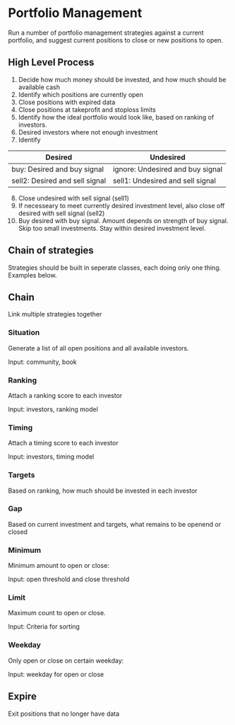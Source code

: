 # Portfolio Management

Run a number of portfolio management strategies against a current portfolio, and
suggest current positions to close or new positions to open.

## High Level Process

1. Decide how much money should be invested, and how much should be available cash
2. Identify which positions are currently open
3. Close positions with expired data
4. Close positions at takeprofit and stoploss limits
5. Identify how the ideal portfolio would look like, based on ranking of investors.
6. Desired investors where not enough investment
7. Identify 

| Desired                 | Undesired |
| ---  | --- |
| buy: Desired and buy signal  | ignore: Undesired and buy signal |
| sell2: Desired and sell signal | sell1: Undesired and sell signal |

8. Close undesired with sell signal (sell1)
9. If necesseary to meet currently desired investment level, also close off desired with sell signal (sell2)
10. Buy desired with buy signal. Amount depends on strength of buy signal. Skip too small investments. Stay within desired investment level.

## Chain of strategies

Strategies should be built in seperate classes, each doing only one thing. Examples below. 

## Chain

Link multiple strategies together

### Situation

Generate a list of all open positions and all available investors.

Input: community, book

### Ranking

Attach a ranking score to each investor

Input: investors, ranking model

### Timing

Attach a timing score to each investor

Input: investors, timing model

### Targets

Based on ranking, how much should be invested in each investor

### Gap

Based on current investment and targets, what remains to be openend or closed

### Minimum

Minimum amount to open or close:

Input: open threshold and close threshold

### Limit

Maximum count to open or close.

Input: Criteria for sorting

### Weekday

Only open or close on certain weekday:

Input: weekday for open or close

## Expire

Exit positions that no longer have data


